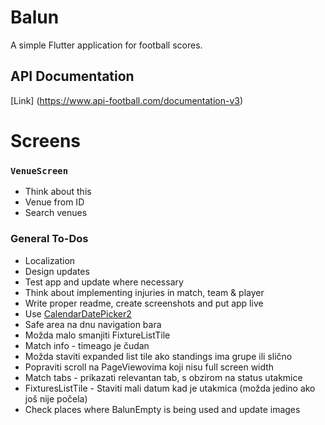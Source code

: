 # Balun

A simple Flutter application for football scores.

## API Documentation
[Link] (https://www.api-football.com/documentation-v3)

# Screens

### `VenueScreen`

* Think about this
* Venue from ID
* Search venues

### General To-Dos

* Localization
* Design updates
* Test app and update where necessary
* Think about implementing injuries in match, team & player
* Write proper readme, create screenshots and put app live
* Use [CalendarDatePicker2](https://pub.dev/packages/calendar_date_picker2)
* Safe area na dnu navigation bara
* Možda malo smanjiti FixtureListTile
* Match info - timeago je čudan
* Možda staviti expanded list tile ako standings ima grupe ili slično
* Popraviti scroll na PageViewovima koji nisu full screen width
* Match tabs - prikazati relevantan tab, s obzirom na status utakmice
* FixturesListTile - Staviti mali datum kad je utakmica (možda jedino ako još nije počela)
* Check places where BalunEmpty is being used and update images
